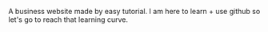 A business website made by easy tutorial.
I am here to learn + use github so let's go to reach that learning curve.